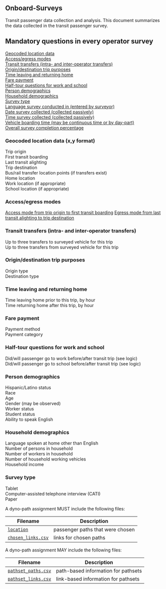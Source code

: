 
## Onboard-Surveys

Transit passenger data collection and analysis. This document summarizes the data collected in the transit passenger survey.


## Mandatory questions in every operator survey

[Geocoded location data](#geocoded-location-data)  
[Access/egress modes](#access-egress-modes)  
[Transit transfers (intra- and inter-operator transfers)](#transit-transfers)  
[Origin/destination trip purposes](#Origin)  
[Time leaving and returning home](#Leaving)  
[Fare payment](#Fare)  
[Half-tour questions for work and school](#Half-Tour)  
[Person demographics](#Demographics)  
[Household demographics](#Demographics-1)  
[Survey type](#Type)  
[Language survey conducted in (entered by surveyor)](#Language)  
[Date survey collected (collected passively)](#Date)  
[Time survey collected (collected passively)](#Time)  
[Vehicle boarding time (may be continuous time or by day-part)](#Vehicle)  
[Overall survey completion percentage](#Completion)  
 


### Geocoded location data (x,y format)

Trip origin  
First transit boarding  
Last transit alighting  
Trip destination  
Bus/rail transfer location points (if transfers exist)  
Home location  
Work location (if appropriate)  
School location (if appropriate)  


### Access/egress modes

[Access mode from trip origin to first transit boarding](access.md)
[Egress mode from last transit alighting to trip destination](egress.md)

### Transit transfers (intra- and inter-operator transfers)
Up to three transfers to surveyed vehicle for this trip  
Up to three transfers from surveyed vehicle for this trip  



### Origin/destination trip purposes
Origin type  
Destination type  



### Time leaving and returning home
Time leaving home prior to this trip, by hour  
Time returning home after this trip, by hour  


### Fare payment
Payment method  
Payment category  

### Half-tour questions for work and school
Did/will passenger go to work before/after transit trip (see logic)    
Did/will passenger go to school before/after transit trip (see logic)  


### Person demographics

Hispanic/Latino status  
Race  
Age  
Gender (may be observed)  
Worker status  
Student status  
Ability to speak English  


### Household demographics

Language spoken at home other than English  
Number of persons in household  
Number of workers in household  
Number of household working vehicles  
Household income  

### Survey type

Tablet  
Computer-assisted telephone interview (CATI)  
Paper  




 

A dyno-path assignment MUST include the following files:

Filename 			| Description										
----------			| -------------										
[`location`](/files/location.md)		| passenger paths that were chosen
[`chosen_links.csv`](/files/links.md)		| links for chosen paths

A dyno-path assignment MAY include the following files:

Filename 					| Description										
----------					| -------------		
[`pathset_paths.csv`](/files/paths.md)		| path-based information for pathsets
[`pathset_links.csv`](/files/links.md)		| link-based information for pathsets


